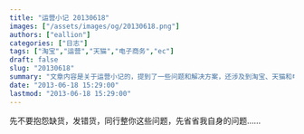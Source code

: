 ```yaml
---
title: "运营小记 20130618"
images: ["/assets/images/og/20130618.png"]
authors: ["eallion"]
categories: ["日志"]
tags: ["淘宝","运营","天猫","电子商务","ec"]
draft: false
slug: "20130618"
summary: "文章内容是关于运营小记的，提到了一些问题和解决方案，还涉及到淘宝、天猫和电子商务等相关内容。"
date: "2013-06-18 15:29:00"
lastmod: "2013-06-18 15:29:00"
---
```


先不要抱怨缺货，发错货，同行整你这些问题，先省省我自身的问题……
